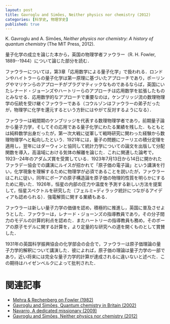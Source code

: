 ```yaml
---
layout: post
title: Gavroglu and Simões, Neither physics nor chemistry (2012)
categories: [科学史, 物理学史]
published: true
---
```


K. Gavroglu and A. Simões, _Neither physics nor chemistry: A history of quantum chemistry_ (The MIT Press, 2012).

量子化学の成立を論じた本から，英国の物理学者ファウラー（R. H. Fowler, 1889--1944）について論じた部分を読む．

ファウラーについては，第3章「応用数学による量子化学」で扱われる．ロンドンやハイトラーらの量子化学は第一原理に基づいたアプローチであり，ポーリングやマリケンらのアプローチがプラグマティックなものであるならば，英国にいたレナード・ジョーンズやハートリーらのアプローチは応用数学を拡張したものとみなせる．応用数学的なアプローチで重要なのは，ケンブリッジ流の数理物理学の伝統を受け継ぐファウラーである（コウルゾンはファウラーの弟子だったが，物理学に化学を還元するという方針にはやがて反対するようになる）．

ファウラーは戦間期のケンブリッジを代表する数理物理学者であり，前期量子論から量子力学，そしてその応用である量子化学にわたる業績を残した．もともとは純粋数学出身だったが，第一次大戦に従軍して戦時研究に関わった経験から数理物理学へと転向したという．1921年には，量子の問題にフーリエの積分定理を適用し，翌年にはダーウィンと協同して統計力学についての論文を出版して分配関数を導入，高温域における気体の解離を論じた．これに関連した論考で，1923--24年のアダムズ賞を受賞している．1923年7月13日から14日に開かれたファラデー協会での講演にルイスが招かれて「原子価の電子論」という講演を行い，化学現象を理解するために物理学が必須であることを説いたが，ファウラーはこれに従い，同年にボーアの原子構造論を原子価の物理的性質を明らかにするために用いた．1926年，恒星の内部の圧力や温度を予測する新しい方法を提案して，恒星スペクトルを研究した（フェルミ=ディラック統計につながるアイディアも認められる）．強電解質に関する業績もある．

ファウラーは新しい量子力学の価値を認め，積極的に推進し，英国に普及させようとした．ファウラーは，レナード・ジョーンズの指導教員であり，その分子間力のモデルの計算的利点を認めた．またハートリーの指導教員も務め，そのボーアの原子モデルに関する計算を，より定量的な研究への道を開くものとして賞賛した．

1931年の英国科学振興協会の化学部会の会合で，ファウラーは原子価理論の量子力学的解釈について講演した．彼によれば，原子価の理論は量子力学の一部であり，近い将来には完全な量子力学的計算が達成されるに違いないと述べた．この期待はハイゼンベルクによって批判された．

# 関連記事

* [Mehra & Rechenberg on Fowler (1982)](http://hinaba.org/mikro-und-makro/2017/06/22/01.html)
* [Gavroglu and Simões, Quantum chemistry in Britain (2002)](http://hinaba.org/mikro-und-makro/2017/06/09/03.html)
* [Navarro, A dedicated missionary (2009)](http://hinaba.org/mikro-und-makro/2017/06/14/01.html)
* [Gavroglu and Simões, Neither physics nor chemistry (2012)](http://hinaba.org/mikro-und-makro/2017/06/09/01.html)
